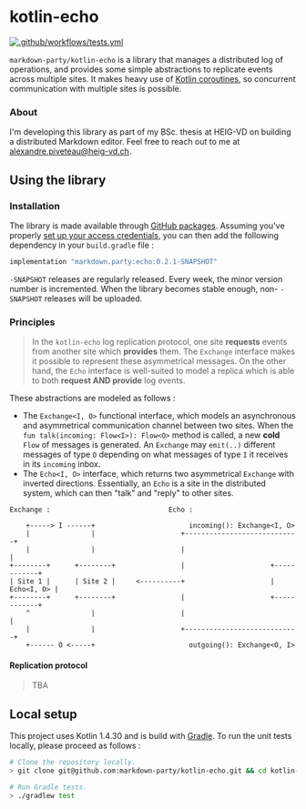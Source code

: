 # kotlin-echo

[![.github/workflows/tests.yml](https://github.com/markdown-party/kotlin-echo/actions/workflows/tests.yml/badge.svg?branch=main)](https://github.com/markdown-party/kotlin-echo/actions/workflows/tests.yml)

`markdown-party/kotlin-echo` is a library that manages a distributed log of operations, and provides
some simple abstractions to replicate events across multiple sites. It makes heavy use of
[Kotlin coroutines](https://kotlinlang.org/docs/coroutines-guide.html), so concurrent communication
with multiple sites is possible.

### About

I'm developing this library as part of my BSc. thesis at HEIG-VD on building a distributed Markdown
editor. Feel free to reach out to me at
[alexandre.piveteau@heig-vd.ch](mailto:alexandre.piveteau@heig-vd.ch).

## Using the library

### Installation

The library is made available through
[GitHub packages](https://github.com/markdown-party/kotlin-echo/packages). Assuming you've properly
[set up your access credentials](https://docs.github.com/en/packages/guides/configuring-apache-maven-for-use-with-github-packages),
you can then add the following dependency in your `build.gradle` file :

```groovy
implementation "markdown.party:echo:0.2.1-SNAPSHOT"
```

`-SNAPSHOT` releases are regularly released. Every week, the minor version number is incremented.
When the library becomes stable enough, non- `-SNAPSHOT` releases will be uploaded.

### Principles

> In the `kotlin-echo` log replication protocol, one site **requests** events from another site
> which **provides** them. The `Exchange` interface makes it possible to represent these
> asymmetrical messages. On the other hand, the `Echo` interface is well-suited to model a replica
> which is able to both **request AND provide** log events.

These abstractions are modeled as follows :

+ The `Exchange<I, O>` functional interface, which models an asynchronous and asymmetrical
  communication channel between two  sites. When the `fun talk(incoming: Flow<I>): Flow<O>` method
  is called, a new **cold** `Flow` of messages is generated. An `Exchange` may `emit(..)` different
  messages of type `O` depending on what messages of type `I` it receives in its `incoming` inbox.
+ The `Echo<I, O>` interface, which returns two asymmetrical `Exchange` with inverted directions.
  Essentially, an `Echo` is a site in the distributed system, which can then "talk" and "reply" to
  other sites.

```
Exchange :                             Echo :

    +-----> I ------+                       incoming(): Exchange<I, O>
    |               |                     +----------------------------+
    |               |                     |                            |
+--------+      +--------+                |                     +------------+
| Site 1 |      | Site 2 |     <----------+                     | Echo<I, O> |
+--------+      +--------+                |                     +------------+
    ^               |                     |                            |
    |               |                     +----------------------------+
    +------ O <-----+                       outgoing(): Exchange<O, I>
```



#### Replication protocol

> TBA

## Local setup

This project uses Kotlin 1.4.30 and is build with [Gradle](https://gradle.org). To run the unit
tests locally, please proceed as follows :

```bash
# Clone the repository locally.
> git clone git@github.com:markdown-party/kotlin-echo.git && cd kotlin-echo

# Run Gradle tests.
> ./gradlew test
```
